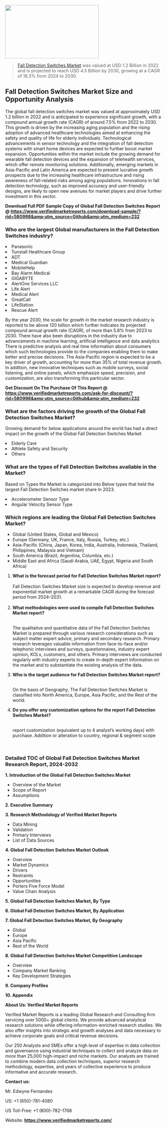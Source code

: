 
<img src="https://ffe5etoiles.com/wp-content/uploads/2024/12/MST1-300x171.png" alt="" width="300" height="171" class="alignnone size-medium wp-image-20088" /><blockquote><p><p><a href="https://www.verifiedmarketreports.com/download-sample/?rid=580998&utm_source=Github&utm_medium=232" target="_blank">Fall Detection Switches Market</a> was valued at USD 1.2 Billion in 2022 and is projected to reach USD 4.5 Billion by 2030, growing at a CAGR of 18.3% from 2024 to 2030.</p></blockquote><p><h2>Fall Detection Switches Market Size and Opportunity Analysis</h2> The global fall detection switches market was valued at approximately USD 1.2 billion in 2022 and is anticipated to experience significant growth, with a compound annual growth rate (CAGR) of around 7.5% from 2022 to 2030. This growth is driven by the increasing aging population and the rising adoption of advanced healthcare technologies aimed at enhancing the safety and quality of life for elderly individuals. Technological advancements in sensor technology and the integration of fall detection systems with smart home devices are expected to further boost market expansion. Opportunities within the market include the growing demand for wearable fall detection devices and the expansion of telehealth services, which offer remote monitoring solutions. Additionally, emerging markets in Asia-Pacific and Latin America are expected to present lucrative growth prospects due to the increasing healthcare infrastructure and rising awareness of fall-related risks among aging populations. Innovations in fall detection technology, such as improved accuracy and user-friendly designs, are likely to open new avenues for market players and drive further investment in this sector. </p><p class=""><strong>Download Full PDF Sample Copy of Global Fall Detection Switches Report @ <a href="https://www.verifiedmarketreports.com/download-sample/?rid=580998&amp;utm_source=Github&amp;utm_medium=232" target="_blank">https://www.verifiedmarketreports.com/download-sample/?rid=580998&amp;utm_source=Github&amp;utm_medium=232</a></strong></p><h3 id="" class="">Who are the largest Global manufacturers in the Fall Detection Switches industry?</h3><p><li>Panasonic</li><li> Tunstall Healthcare Group</li><li> ADT</li><li> Medical Guardian</li><li> MobileHelp</li><li> Bay Alarm Medical</li><li> GIGABYTE</li><li> AlertOne Services LLC</li><li> Life Alert</li><li> Medical Alert</li><li> GreatCall</li><li> LifeStation</li><li> Rescue Alert</li></p><div class=""><div class="" dir="" data-message-author-role="" data-message-id="" data-message-model-slug=""><div class=""><div class=""><div class=""><div class="" dir="" data-message-author-role="" data-message-id="" data-message-model-slug=""><div class=""><div class=""><p>By the year 2030, the scale for growth in the market research industry is reported to be above 120 billion which further indicates its projected compound annual growth rate (CAGR), of more than 5.8% from 2023 to 2030. There have also been disruptions in the industry due to advancements in machine learning, artificial intelligence and data analytics There is predictive analysis and real time information about consumers which such technologies provide to the companies enabling them to make better and precise decisions. The Asia-Pacific region is expected to be a key driver of growth, accounting for more than 35% of total revenue growth. In addition, new innovative techniques such as mobile surveys, social listening, and online panels, which emphasize speed, precision, and customization, are also transforming this particular sector.</p><p><strong>Get Discount On The Purchase Of This Report @&nbsp; <a href="https://www.verifiedmarketreports.com/ask-for-discount/?rid=580998&amp;utm_source=Github&amp;utm_medium=232" target="_blank">https://www.verifiedmarketreports.com/ask-for-discount/?rid=580998&amp;utm_source=Github&amp;utm_medium=232</a></strong></p></div></div></div></div></div></div></div></div><h3 id="" class="">What are the factors driving the growth of the Global Fall Detection Switches Market?</h3><p id="" class="">Growing demand for below applications around the world has had a direct impact on the growth of the Global Fall Detection Switches Market</p><p id="" class=""><li>Elderly Care</li><li> Athlete Safety and Security</li><li> Others</li></p><h3 id="" class="">What are the types of Fall Detection Switches available in the Market?</h3><p id="" class="">Based on Types the Market is categorized into Below types that held the largest Fall Detection Switches market share In 2023.</p><p id="" class=""><li>Accelerometer Sensor Type</li><li> Angular Velocity Sensor Type</li></p><h3 id="" class="">Which regions are leading the Global Fall Detection Switches Market?</h3><ul><li>Global (United States, Global and Mexico)</li><li>Europe (Germany, UK, France, Italy, Russia, Turkey, etc.)</li><li>Asia-Pacific (China, Japan, Korea, India, Australia, Indonesia, Thailand, Philippines, Malaysia and Vietnam)</li><li>South America (Brazil, Argentina, Columbia, etc.)</li><li>Middle East and Africa (Saudi Arabia, UAE, Egypt, Nigeria and South Africa)</li></ul><p><ol><li><strong>What is the forecast period for Fall Detection Switches Market report?<br /></strong><br /><span data-sheets-root="1" data-sheets-value="{&quot;1&quot;:2,&quot;2&quot;:&quot;XXXX size is expected to develop revenue and exponential market growth at a remarkable CAGR during the forecast period from 2024&ndash;2030.&quot;}" data-sheets-userformat="{&quot;2&quot;:12674,&quot;4&quot;:{&quot;1&quot;:2,&quot;2&quot;:16776960},&quot;10&quot;:2,&quot;11&quot;:0,&quot;15&quot;:&quot;Arial&quot;,&quot;16&quot;:12}">Fall Detection Switches Market size is expected to develop revenue and exponential market growth at a remarkable CAGR during the forecast period from 2024&ndash;2031.</span><br /><br /></li><li><strong>What methodologies were used to compile Fall Detection Switches Market report?<br /><br /></strong><p>The qualitative and quantitative data of the&nbsp;Fall Detection Switches Market is prepared through various research considerations such as subject matter expert advice, primary and secondary research. Primary research leverages valuable information from face-to-face and/or telephonic interviews and surveys, questionnaires, industry expert opinion, KOLs, customers, and others. Primary interviews are conducted regularly with industry experts to create in-depth expert information on the market and to substantiate the existing analysis of the data.&nbsp;</p></li><li><strong>Who is the target audience for Fall Detection Switches Market report?<br /><br /></strong><p>On the basis of Geography, The&nbsp;Fall Detection Switches Market is classified into North America, Europe, Asia Pacific, and the Rest of the world.</p></li><li><strong>Do you offer any customization options for the report Fall Detection Switches Market?<br /><br /></strong><p>report customization (equivalent up to 4 analyst&rsquo;s working days) with purchase. Addition or alteration to country, regional &amp; segment scope</p><p>&nbsp;</p></li></ol></p><h3 id="" class="">Detailed TOC of Global Fall Detection Switches Market Research Report, 2024-2032</h3><p id="" class=""><strong>1. Introduction of the Global Fall Detection Switches Market</strong></p><ul><li>Overview of the Market</li><li>Scope of Report</li><li>Assumptions</li></ul><p id="" class=""><strong>2. Executive Summary</strong></p><p id="" class=""><strong>3. Research Methodology of&nbsp;Verified Market Reports</strong></p><ul><li>Data Mining</li><li>Validation</li><li>Primary Interviews</li><li>List of Data Sources</li></ul><p id="" class=""><strong>4. Global Fall Detection Switches Market Outlook</strong></p><ul><li>Overview</li><li>Market Dynamics</li><li>Drivers</li><li>Restraints</li><li>Opportunities</li><li>Porters Five Force Model</li><li>Value Chain Analysis</li></ul><p id="" class=""><strong>5. Global Fall Detection Switches Market, By&nbsp;Type</strong></p><p id="" class=""><strong>6. Global Fall Detection Switches Market, By Application</strong></p><p id="" class=""><strong>7. Global Fall Detection Switches Market, By Geography</strong></p><ul><li>Global</li><li>Europe</li><li>Asia Pacific</li><li>Rest of the World</li></ul><p id="" class=""><strong>8. Global Fall Detection Switches Market Competitive Landscape</strong></p><ul><li>Overview</li><li>Company Market Ranking</li><li>Key Development Strategies</li></ul><p id="" class=""><strong>9. Company Profiles</strong></p><p id="" class=""><strong>10. Appendix</strong></p><p id="" class=""><strong>About Us: Verified Market Reports</strong></p><p id="" class="">Verified Market Reports is a leading Global Research and Consulting firm servicing over 5000+ global clients. We provide advanced analytical research solutions while offering information-enriched research studies. We also offer insights into strategic and growth analyses and data necessary to achieve corporate goals and critical revenue decisions.</p><p id="" class="">Our 250 Analysts and SMEs offer a high level of expertise in data collection and governance using industrial techniques to collect and analyze data on more than 25,000 high-impact and niche markets. Our analysts are trained to combine modern data collection techniques, superior research methodology, expertise, and years of collective experience to produce informative and accurate research.</p><p id="" class=""><strong>Contact us:</strong></p><p id="" class="">Mr. Edwyne Fernandes</p><p id="" class="">US: +1 (650)-781-4080</p><p id="" class="">US Toll-Free: +1 (800)-782-1768</p><p id="" class="">Website: <a target="" data-test-app-aware-link=""><strong>https://www.verifiedmarketreports.com/</strong></a></p>
